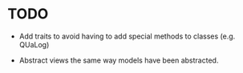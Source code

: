 # TODO

* Add traits to avoid having to add special methods to classes (e.g. QUaLog)

* Abstract views the same way models have been abstracted.

